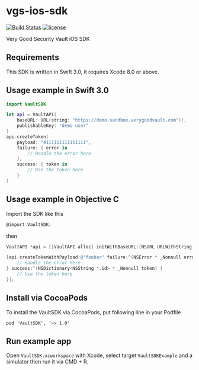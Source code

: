 # vgs-ios-sdk
[![Build Status](https://travis-ci.org/verygoodsecurity/vgs-ios-sdk.svg?branch=rewrite)](https://travis-ci.org/verygoodsecurity/vgs-ios-sdk)
[![license](https://img.shields.io/github/license/verygoodsecurity/vgs-ios-sdk.svg)]()

Very Good Security Vault iOS SDK

## Requirements

This SDK is written in Swift 3.0, it requires Xcode 8.0 or above.

## Usage example in Swift 3.0

```Swift
import VaultSDK

let api = VaultAPI(
    baseURL: URL(string: "https://demo.sandbox.verygoodvault.com")!,
    publishableKey: "demo-user"
)
api.createToken(
    payload: "4111111111111111",
    failure: { error in
        // Handle the error here
    },
    success: { token in
        // Use the token here
    }
)
 ```

## Usage example in Objective C

Import the SDK like this

```ObjectiveC
@import VaultSDK;
```

then

```ObjectiveC
VaultAPI *api = [[VaultAPI alloc] initWithBaseURL:[NSURL URLWithString:@"https://demo.sandbox.verygoodvault.com"] publishableKey:@"demo-user" urlSession:[NSURLSession sharedSession]];

[api createTokenWithPayload:@"foobar" failure:^(NSError * _Nonnull error) {
    // Handle the error here
} success:^(NSDictionary<NSString *,id> * _Nonnull token) {
    // Use the token here
}];
```

## Install via CocoaPods

To install the VaultSDK via CocoaPods, put following line in your Podfile

```
pod 'VaultSDK', '~> 1.0'
```

## Run example app

Open `VaultSDK.xcworkspace` with Xcode, select target `VaultSDKExample` and a simulator then run it via CMD + R.
